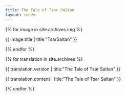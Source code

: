 ```yaml
---
title: The Tale of Tsar Saltan
layout: index
---
```


{% for image in site.archives.img %}

<p>{{ image.title | titie:"TsarSaltan" }}</p>

{% endfor %}

{% for translation in site.archives %}

<p>{{ translation.version | title:"The Tale of Tsar Saltan" }}</p>
<p>{{ translation.content | title:"The Tale of Tsar Saltan" }}</p>

{% endfor %}

